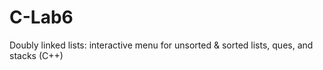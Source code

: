 # C-Lab6
Doubly linked lists: interactive menu for unsorted &amp; sorted lists, ques, and stacks (C++)
